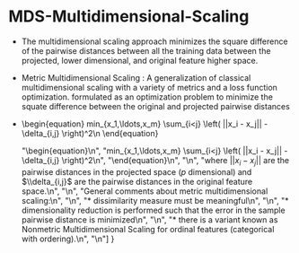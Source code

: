 # MDS-Multidimensional-Scaling

- The multidimensional scaling approach minimizes the square difference of the pairwise distances between all the training data between the projected, lower dimensional, and original feature higher space.
- Metric Multidimensional Scaling : A generalization of classical multidimensional scaling with a variety of metrics and a loss function optimization. formulated as an optimization problem to minimize the squate difference between the original and projected pairwise distances
- \\begin{equation} min_{x_1,\\ldots,x_m} \\sum_{i<j} \\left( ||x_i - x_j|| - \\delta_{i,j} \\right)^2\n \\end{equation}


    "\\begin{equation}\n",
    "min_{x_1,\\ldots,x_m} \\sum_{i<j} \\left( ||x_i - x_j|| - \\delta_{i,j} \\right)^2\n",
    "\\end{equation}\n",
    "\n",
    "where $||x_i - x_j||$ are the pairwise distances in the projected space ($p$ dimensional) and $\\delta_{i,j}$ are the pairwise distances in the original feature space.\n",
    "\n",
    "General comments about metric multidimensional scaling:\n",
    "\n",
    "* dissimilarity measure must be meaningful\n",
    "\n",
    "* dimensionality reduction is performed such that the error in the sample pairwise distance is minimized\n",
    "\n",
    "* there is a variant known as Nonmetric Multidimensional Scaling for ordinal features (categorical with ordering).\n",
    "\n"]
}
